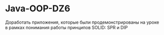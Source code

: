 # Java-OOP-DZ6
Доработать приложения, которые были продемонстрированы на уроке в рамках понимания работы 
принципов SOLID: SPR и DIP
